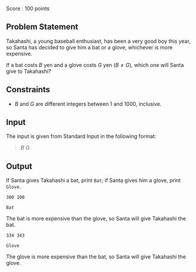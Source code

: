 Score : $100$ points

## Problem Statement

Takahashi, a young baseball enthusiast, has been a very good boy this year, so Santa has decided to give him a bat or a glove, whichever is more expensive.

If a bat costs $B$ yen and a glove costs $G$ yen ($B\neq G$), which one will Santa give to Takahashi?

## Constraints

- $B$ and $G$ are different integers between $1$ and $1000$, inclusive.

## Input

The input is given from Standard Input in the following format:

> $B$ $G$

## Output

If Santa gives Takahashi a bat, print `Bat`; if Santa gives him a glove, print `Glove`.

```input1
300 100
```

```output1
Bat
```

The bat is more expensive than the glove, so Santa will give Takahashi the bat.

```input2
334 343
```

```output2
Glove
```

The glove is more expensive than the bat, so Santa will give Takahashi the glove.